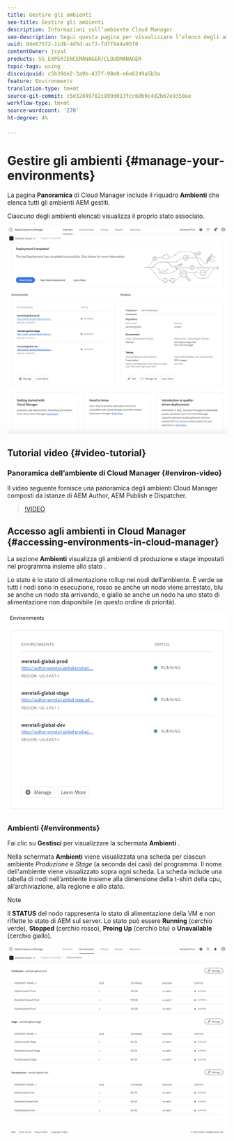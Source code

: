 ```yaml
---
title: Gestire gli ambienti
seo-title: Gestire gli ambienti
description: Informazioni sull’ambiente Cloud Manager
seo-description: Segui questa pagina per visualizzare l’elenco degli ambienti di produzione e non di produzione utilizzati per configurare ed eseguire la pipeline CI/CD in Cloud Manager.
uuid: 04e67572-11db-4d5d-acf3-fd7f644a95f0
contentOwner: jsyal
products: SG_EXPERIENCEMANAGER/CLOUDMANAGER
topic-tags: using
discoiquuid: c5b39de2-3a9b-437f-98e8-e6e6249a5b3a
feature: Environments
translation-type: tm+mt
source-git-commit: c5d32d49782c899d013fcc60b9c4d2b67e9350ae
workflow-type: tm+mt
source-wordcount: '270'
ht-degree: 4%

---
```



# Gestire gli ambienti {#manage-your-environments}

La pagina **Panoramica** di Cloud Manager include il riquadro **Ambienti** che elenca tutti gli ambienti AEM gestiti.

Ciascuno degli ambienti elencati visualizza il proprio stato associato.

![](assets/Manage-Environ-Overview.png)

## Tutorial video {#video-tutorial}

### Panoramica dell’ambiente di Cloud Manager {#environ-video}

Il video seguente fornisce una panoramica degli ambienti Cloud Manager composti da istanze di AEM Author, AEM Publish e Dispatcher.

>[!VIDEO](https://video.tv.adobe.com/v/26318/)

## Accesso agli ambienti in Cloud Manager {#accessing-environments-in-cloud-manager}

La sezione **Ambienti** visualizza gli ambienti di produzione e stage impostati nel programma insieme allo stato .

Lo stato è lo stato di alimentazione rollup nei nodi dell’ambiente. È verde se tutti i nodi sono in esecuzione, rosso se anche un nodo viene arrestato, blu se anche un nodo sta arrivando, e giallo se anche un nodo ha uno stato di alimentazione non disponibile (in questo ordine di priorità).

![](assets/Environments-card-new.png)

### Ambienti {#environments}

Fai clic su **Gestisci** per visualizzare la schermata **Ambienti** .

Nella schermata **Ambienti** viene visualizzata una scheda per ciascun ambiente *Produzione* e *Stage* (a seconda dei casi) del programma. Il nome dell&#39;ambiente viene visualizzato sopra ogni scheda. La scheda include una tabella di nodi nell’ambiente insieme alla dimensione della t-shirt della cpu, all’archiviazione, alla regione e allo stato.

>[!NOTE]
>
>Il **STATUS** del nodo rappresenta lo stato di alimentazione della VM e non riflette lo stato di AEM sul server. Lo stato può essere **Running** (cerchio verde), **Stopped** (cerchio rosso), **Proing Up** (cerchio blu) o **Unavailable** (cerchio giallo).

![](assets/Environments-tab.png)
